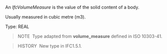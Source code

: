 An _IfcVolumeMeasure_ is the value of the solid content of a body.

Usually measured in cubic metre (m3).

Type: REAL

> NOTE&nbsp; Type adapted from **volume_measure** defined in ISO 10303-41.

> HISTORY&nbsp; New type in IFC1.5.1.